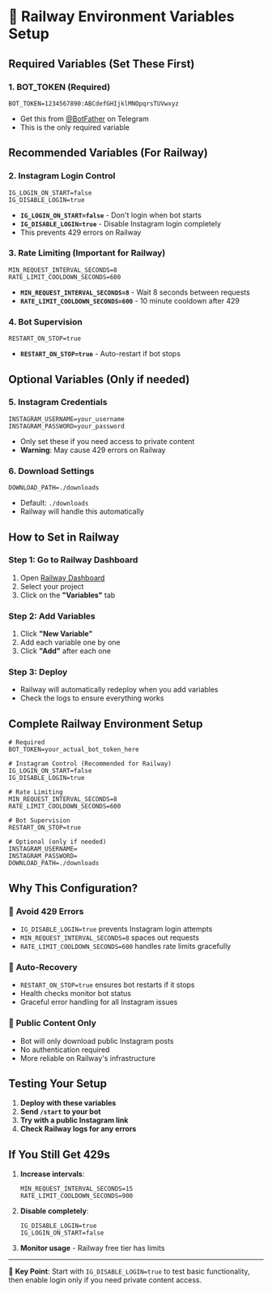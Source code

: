 # 🚂 Railway Environment Variables Setup

## Required Variables (Set These First)

### 1. **BOT_TOKEN** (Required)
```
BOT_TOKEN=1234567890:ABCdefGHIjklMNOpqrsTUVwxyz
```
- Get this from [@BotFather](https://t.me/BotFather) on Telegram
- This is the only required variable

## Recommended Variables (For Railway)

### 2. **Instagram Login Control**
```
IG_LOGIN_ON_START=false
IG_DISABLE_LOGIN=true
```
- **`IG_LOGIN_ON_START=false`** - Don't login when bot starts
- **`IG_DISABLE_LOGIN=true`** - Disable Instagram login completely
- This prevents 429 errors on Railway

### 3. **Rate Limiting (Important for Railway)**
```
MIN_REQUEST_INTERVAL_SECONDS=8
RATE_LIMIT_COOLDOWN_SECONDS=600
```
- **`MIN_REQUEST_INTERVAL_SECONDS=8`** - Wait 8 seconds between requests
- **`RATE_LIMIT_COOLDOWN_SECONDS=600`** - 10 minute cooldown after 429

### 4. **Bot Supervision**
```
RESTART_ON_STOP=true
```
- **`RESTART_ON_STOP=true`** - Auto-restart if bot stops

## Optional Variables (Only if needed)

### 5. **Instagram Credentials**
```
INSTAGRAM_USERNAME=your_username
INSTAGRAM_PASSWORD=your_password
```
- Only set these if you need access to private content
- **Warning**: May cause 429 errors on Railway

### 6. **Download Settings**
```
DOWNLOAD_PATH=./downloads
```
- Default: `./downloads`
- Railway will handle this automatically

## How to Set in Railway

### Step 1: Go to Railway Dashboard
1. Open [Railway Dashboard](https://railway.app/dashboard)
2. Select your project
3. Click on the **"Variables"** tab

### Step 2: Add Variables
1. Click **"New Variable"**
2. Add each variable one by one
3. Click **"Add"** after each one

### Step 3: Deploy
- Railway will automatically redeploy when you add variables
- Check the logs to ensure everything works

## Complete Railway Environment Setup

```env
# Required
BOT_TOKEN=your_actual_bot_token_here

# Instagram Control (Recommended for Railway)
IG_LOGIN_ON_START=false
IG_DISABLE_LOGIN=true

# Rate Limiting
MIN_REQUEST_INTERVAL_SECONDS=8
RATE_LIMIT_COOLDOWN_SECONDS=600

# Bot Supervision
RESTART_ON_STOP=true

# Optional (only if needed)
INSTAGRAM_USERNAME=
INSTAGRAM_PASSWORD=
DOWNLOAD_PATH=./downloads
```

## Why This Configuration?

### 🚫 **Avoid 429 Errors**
- `IG_DISABLE_LOGIN=true` prevents Instagram login attempts
- `MIN_REQUEST_INTERVAL_SECONDS=8` spaces out requests
- `RATE_LIMIT_COOLDOWN_SECONDS=600` handles rate limits gracefully

### 🔄 **Auto-Recovery**
- `RESTART_ON_STOP=true` ensures bot restarts if it stops
- Health checks monitor bot status
- Graceful error handling for all Instagram issues

### 📱 **Public Content Only**
- Bot will only download public Instagram posts
- No authentication required
- More reliable on Railway's infrastructure

## Testing Your Setup

1. **Deploy with these variables**
2. **Send `/start` to your bot**
3. **Try with a public Instagram link**
4. **Check Railway logs for any errors**

## If You Still Get 429s

1. **Increase intervals**:
   ```
   MIN_REQUEST_INTERVAL_SECONDS=15
   RATE_LIMIT_COOLDOWN_SECONDS=900
   ```

2. **Disable completely**:
   ```
   IG_DISABLE_LOGIN=true
   IG_LOGIN_ON_START=false
   ```

3. **Monitor usage** - Railway free tier has limits

---

🎯 **Key Point**: Start with `IG_DISABLE_LOGIN=true` to test basic functionality, then enable login only if you need private content access.
